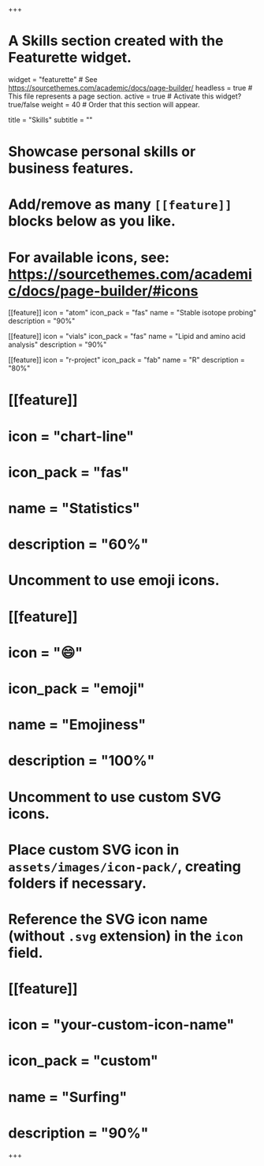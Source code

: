 +++
# A Skills section created with the Featurette widget.
widget = "featurette"  # See https://sourcethemes.com/academic/docs/page-builder/
headless = true  # This file represents a page section.
active = true  # Activate this widget? true/false
weight = 40  # Order that this section will appear.

title = "Skills"
subtitle = ""

# Showcase personal skills or business features.
# 
# Add/remove as many `[[feature]]` blocks below as you like.
# 
# For available icons, see: https://sourcethemes.com/academic/docs/page-builder/#icons

[[feature]]
  icon = "atom"
  icon_pack = "fas"
  name = "Stable isotope probing"
  description = "90%"
  
[[feature]]
  icon = "vials"
  icon_pack = "fas"
  name = "Lipid and amino acid analysis"
  description = "90%"

[[feature]]
  icon = "r-project"
  icon_pack = "fab"
  name = "R"
  description = "80%"
  
# [[feature]]
#   icon = "chart-line"
#   icon_pack = "fas"
#   name = "Statistics"
#   description = "60%"  
  

# Uncomment to use emoji icons.
# [[feature]]
#  icon = ":smile:"
#  icon_pack = "emoji"
#  name = "Emojiness"
#  description = "100%"  

# Uncomment to use custom SVG icons.
# Place custom SVG icon in `assets/images/icon-pack/`, creating folders if necessary.
# Reference the SVG icon name (without `.svg` extension) in the `icon` field.
# [[feature]]
#  icon = "your-custom-icon-name"
#  icon_pack = "custom"
#  name = "Surfing"
#  description = "90%"

+++
